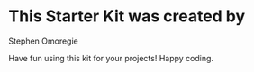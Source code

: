 # This Starter Kit was created by

Stephen Omoregie

Have fun using this kit for your projects! Happy coding.

